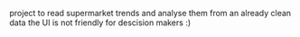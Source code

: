 project to read supermarket trends and analyse them from an already clean data
the UI is not friendly for descision makers :)